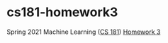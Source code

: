 # cs181-homework3
 Spring 2021 Machine Learning ([CS 181](https://harvard-ml-courses.github.io/cs181-web-2021/)) [Homework 3](https://github.com/harvard-ml-courses/cs181-s21-homeworks/tree/main/hw3)
